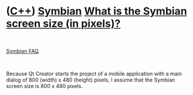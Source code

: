 



 

 

 

 

 

([C++](Cpp.md)) [Symbian](CppSymbian.md) [What is the Symbian screen size (in pixels)?](CppSymbianScreenSize.htm)
===================================================================================================================

 

[Symbian FAQ](CppSymbianFaq.md).

 

Because Qt Creator starts the project of a mobile application with a
main dialog of 800 (width) x 480 (height) pixels, I assume that the
Symbian screen size is 800 x 480 pixels.

 

 

 

 

 





 



